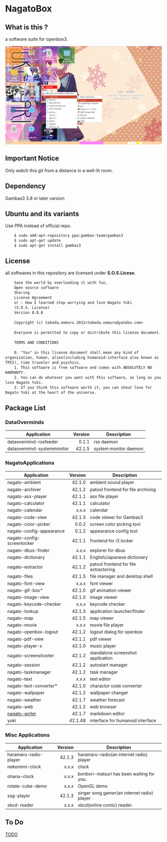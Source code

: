 # NagatoBox

## What is this ?

a software suite for openbox3.

![NAGATO_MACRO_IMAGE](./readme_extra/screenshot_001.png)

## Important Notice

Only watch this git from a distance in a well-lit room.

## Dependency

Gambas3 3.8 or later varsion

## Ubuntu and its variants

Use PPA instead of official repo.

```
    $ sudo add-apt-repository ppa:gambas-team/gambas3
    $ sudo apt-get update
    $ sudo apt-get install gambas3 
``` 

## License

all softwares in this repository are licensed under **S.O.S.Licese.**

```
    Save the world by overloading it with fun,
    Open source software
    Sharing
    License Agreement
    or : How I learned stop worrying and love Nagato Yuki
    (S.O.S. License)
    Version 8.8.8

    Copyright (c) takeda.nemuru 2012<takeda.nemuru@yandex.com>

    Everyone is permitted to copy or distribute this license document.

    TERMS AND CONDITIONS

    0. "You" in this license document shall mean any kind of organization, human, alien(including humanoid-interface also known as TFEI), time traveler and psychics.
    1. This software is free software and comes with ABSOLUTELY NO WARRANTY.
    2. You can do whatever you want with this software, as long as you love Nagato Yuki.
    3. If you think this software worth it, you can shout love for Nagato Yuki at the heart of the universe.
```

## Package List

### DataOverminds

Application			|Version	|Description
---			|----:	|----
dataovermind-rssfeeder		|0.1.1	|rss daemon
dataovermind-systemmonitor	|42.1.5	|system monitor daemon

### NagatoApplications

Application			|Version	|Description
---			|----:	|----
nagato-ambient		|42.1.0	|ambient sound player
nagato-archiver		|42.1.2	|patool frontend for file archiving
nagato-asx-player		|42.1.1	|asx file player
nagato-calculator		|42.1.1	|calculator
nagato-calendar		|x.x.x	|calendar
nagato-code-view		|42.1.3	|code viewer for Gambas3
nagato-color-picker		|0.0.2	|screen color picking tool
nagato-config-appearance	|0.1.2	|appearance config tool
nagato-config-screenlocker	|42.1.1	|frontend for i3 locker
nagato-dbus-finder		|x.x.x	|explorer for dbus
nagato-dictionary		|42.1.1	|English/Japanese dictionary
nagato-extractor		|42.1.2	|patool frontend for file extractoring
nagato-files			|42.1.5	|file manager and desktop shell
nagato-font-view		|x.x.x	|font viewer
nagato-gif-box*		|42.1.0	|gif animation viewer
nagato-image-view		|42.1.0	|image viewer
nagato-keycode-checker	|x.x.x	|keycode checker
nagato-lookup		|42.1.3	|application launcher/finder
nagato-map		|42.1.5	|map viewer
nagato-movie		|x.x.x	|movie file player
nagato-openbox-logout		|42.1.2	|logout dialog for openbox
nagato-pdf-view		|42.1.1	|pdf viewer
nagato-player-x		|42.1.0	|music player
nagato-screenshooter		|42.1.2	|standalone screenshot application
nagato-session		|42.1.2	|autostart manager
nagato-taskmanager		|42.1.2	|task manager
nagato-text			|x.x.x	|text editor
nagato-text-converter*		|42.1.0	|charactor code converter
nagato-wallpaper		|42.1.2	|wallpaper changer
nagato-weather		|42.1.7	|weather forecast
nagato-web		|42.1.2	|web browser
[nagato-writer](./readme_extra/nagato-writer)	|42.1.7	|markdown editor
yuki			|42.1.48	|interface for humanoid interface

### Misc Applications

Application			|Version	|Description
---			|----:	|----
haramaru-radio-player		|42.1.3	|haramaru-radio(an internet radio) player
nekomimi-clock		|x.x.x	|clock
ohana-clock		|x.x.x	|bonbori-matsuri has been waiting for you.
rotate-cube-demo		|x.x.x	|OpenGL demo
ssg-player			|42.1.3	|singer song gamer(an internet radio) player
xkcd-reader			|x.x.x	|xkcd(online comic) reader.

## To Do

[TODO](./readme_extra/NagatoBox_15.09_Summer_Camp_2015.md)
